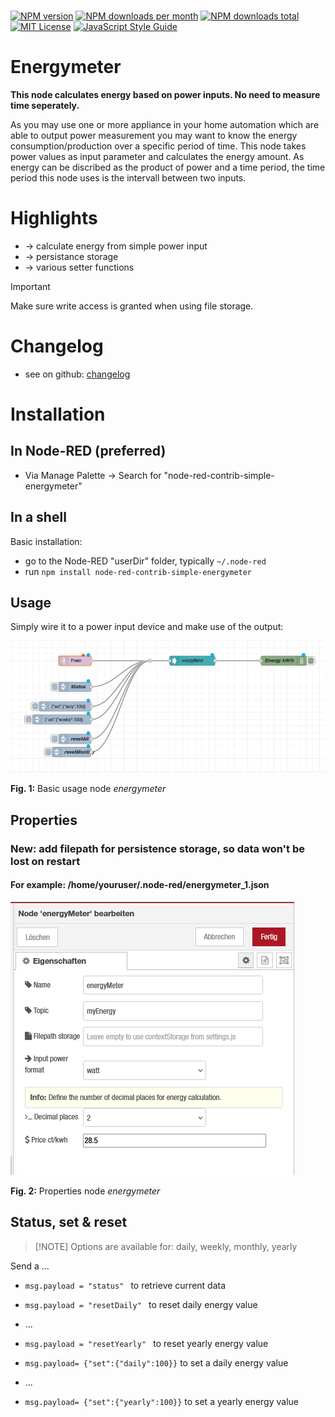 <br/>

[![NPM version][npm-version-image]][npm-url]
[![NPM downloads per month][npm-downloads-month-image]][npm-url]
[![NPM downloads total][npm-downloads-total-image]][npm-url]
[![MIT License][license-image]][license-url]
[![JavaScript Style Guide](https://img.shields.io/badge/code_style-standard-brightgreen.svg)](https://standardjs.com)

# Energymeter

**This node calculates energy based on power inputs. No need to measure time seperately.**

As you may use one or more appliance in your home automation which are able to output power measurement you may want to know the energy consumption/production over a specific period of time. This node takes power values as input parameter and calculates the energy amount. As energy can be discribed as the product of power and a time period, the time period this node uses is the intervall between two inputs.

# Highlights

-   &rarr; calculate energy from simple power input
-   &rarr; persistance storage
-   &rarr; various setter functions

> [!IMPORTANT]
> Make sure write access is granted when using file storage.

# Changelog

-   see on github: [changelog](https://github.com/Marcvolta/node-red-energymeter/blob/main/CHANGELOG.md)

# Installation

## In Node-RED (preferred)

-   Via Manage Palette -> Search for "node-red-contrib-simple-energymeter"

## In a shell

Basic installation:

-   go to the Node-RED "userDir" folder, typically `~/.node-red`
-   run `npm install node-red-contrib-simple-energymeter`

## Usage

Simply wire it to a power input device and make use of the output:

![energymeter-basic-usage](images/example_energymeter_7.0.png "Node energymeter usage")

**Fig. 1:** Basic usage node _energymeter_

## Properties

### New: add filepath for persistence storage, so data won't be lost on restart

#### For example: /home/youruser/.node-red/energymeter_1.json

![energymeter-properties](images/properties_energymeter_7.0.png "Node energymeter porperties")

**Fig. 2:** Properties node _energymeter_

## Status, set & reset

> [!NOTE] Options are available for: daily, weekly, monthly, yearly

Send a ...

-   `msg.payload = "status" ` to retrieve current data

-   `msg.payload = "resetDaily" ` to reset daily energy value
-   ...
-   `msg.payload = "resetYearly" ` to reset yearly energy value

-   `msg.payload= {"set":{"daily":100}}` to set a daily energy value
-   ...
-   `msg.payload= {"set":{"yearly":100}}` to set a yearly energy value

[npm-version-image]: https://img.shields.io/npm/v/node-red-contrib-simple-energymeter/latest
[npm-downloads-month-image]: https://img.shields.io/npm/dm/node-red-contrib-simple-energymeter
[npm-downloads-total-image]: https://img.shields.io/npm/dt/node-red-contrib-simple-energymeter
[npm-url]: https://npmjs.org/package/node-red-contrib-simple-energymeter
[license-url]: https://github.com/Marcvolta/node-red-energymeter/LICENSE
[license-image]: https://img.shields.io/github/license/Marcvolta/node-red-energymeter
